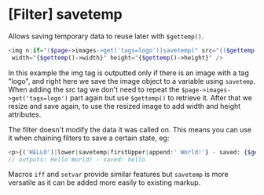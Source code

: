 # [Filter] savetemp

Allows saving temporary data to reuse later with `$gettemp()`.

```php
<img n:if="($page->images->get('tags=logo')|savetemp)" src="{($gettemp()->width(700)|savetemp)->url}"
 width="{$gettemp()->width}" height="{$gettemp()->height}" />
```

In this example the img tag is outputted only if there is an image with a tag "logo", and right here we save the image object to a variable using `savetemp`. When adding the src tag we don't need to repeat the `$page->images->get('tags=logo')` part again but use `$gettemp()` to retrieve it. After that we resize and save again, to use the resized image to add width and height attributes.

The filter doesn't modify the data it was called on. This means you can use it when chaining filters to save a certain state, eg:

```php
<p>{('HELLO')|lower|savetemp|firstUpper|append:' World!'} - saved: {$gettemp()}</p>
// outputs: Hello World! - saved: hello
```

Macros `iff` and `setvar` provide similar features but `savetemp` is more versatile as it can be added more easily to existing markup.